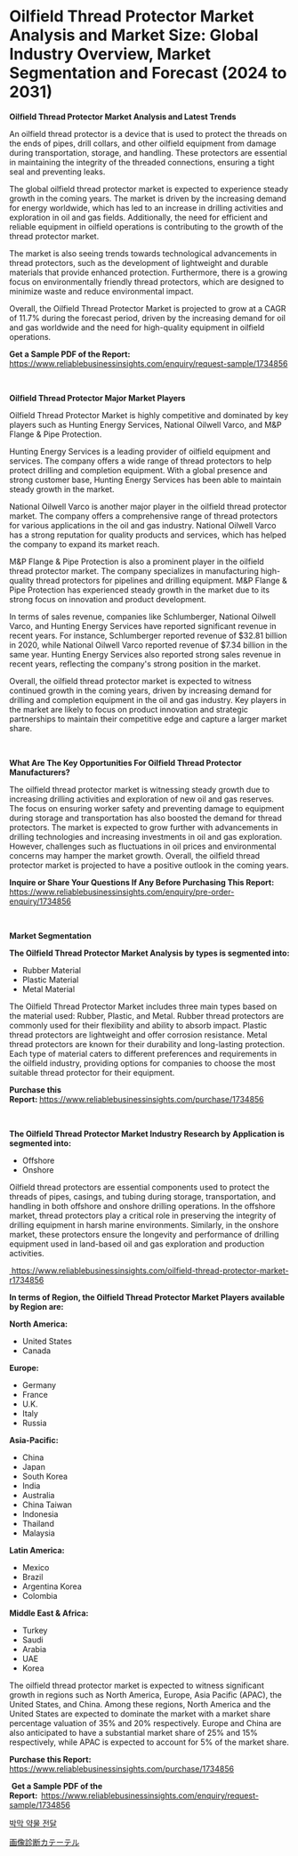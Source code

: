 <p><h1>Oilfield Thread Protector Market Analysis and Market Size: Global Industry Overview, Market Segmentation and Forecast (2024 to 2031)</h1></p><p><strong>Oilfield Thread Protector Market Analysis and Latest Trends</strong></p>
<p><p>An oilfield thread protector is a device that is used to protect the threads on the ends of pipes, drill collars, and other oilfield equipment from damage during transportation, storage, and handling. These protectors are essential in maintaining the integrity of the threaded connections, ensuring a tight seal and preventing leaks.</p><p>The global oilfield thread protector market is expected to experience steady growth in the coming years. The market is driven by the increasing demand for energy worldwide, which has led to an increase in drilling activities and exploration in oil and gas fields. Additionally, the need for efficient and reliable equipment in oilfield operations is contributing to the growth of the thread protector market.</p><p>The market is also seeing trends towards technological advancements in thread protectors, such as the development of lightweight and durable materials that provide enhanced protection. Furthermore, there is a growing focus on environmentally friendly thread protectors, which are designed to minimize waste and reduce environmental impact.</p><p>Overall, the Oilfield Thread Protector Market is projected to grow at a CAGR of 11.7% during the forecast period, driven by the increasing demand for oil and gas worldwide and the need for high-quality equipment in oilfield operations.</p></p>
<p><strong>Get a Sample PDF of the Report:&nbsp;</strong> <a href="https://www.reliablebusinessinsights.com/enquiry/request-sample/1734856">https://www.reliablebusinessinsights.com/enquiry/request-sample/1734856</a></p>
<p>&nbsp;</p>
<p><strong>Oilfield Thread Protector Major Market Players</strong></p>
<p><p>Oilfield Thread Protector Market is highly competitive and dominated by key players such as Hunting Energy Services, National Oilwell Varco, and M&P Flange & Pipe Protection. </p><p>Hunting Energy Services is a leading provider of oilfield equipment and services. The company offers a wide range of thread protectors to help protect drilling and completion equipment. With a global presence and strong customer base, Hunting Energy Services has been able to maintain steady growth in the market.</p><p>National Oilwell Varco is another major player in the oilfield thread protector market. The company offers a comprehensive range of thread protectors for various applications in the oil and gas industry. National Oilwell Varco has a strong reputation for quality products and services, which has helped the company to expand its market reach.</p><p>M&P Flange & Pipe Protection is also a prominent player in the oilfield thread protector market. The company specializes in manufacturing high-quality thread protectors for pipelines and drilling equipment. M&P Flange & Pipe Protection has experienced steady growth in the market due to its strong focus on innovation and product development.</p><p>In terms of sales revenue, companies like Schlumberger, National Oilwell Varco, and Hunting Energy Services have reported significant revenue in recent years. For instance, Schlumberger reported revenue of $32.81 billion in 2020, while National Oilwell Varco reported revenue of $7.34 billion in the same year. Hunting Energy Services also reported strong sales revenue in recent years, reflecting the company's strong position in the market.</p><p>Overall, the oilfield thread protector market is expected to witness continued growth in the coming years, driven by increasing demand for drilling and completion equipment in the oil and gas industry. Key players in the market are likely to focus on product innovation and strategic partnerships to maintain their competitive edge and capture a larger market share.</p></p>
<p>&nbsp;</p>
<p><strong>What Are The Key Opportunities For Oilfield Thread Protector Manufacturers?</strong></p>
<p><p>The oilfield thread protector market is witnessing steady growth due to increasing drilling activities and exploration of new oil and gas reserves. The focus on ensuring worker safety and preventing damage to equipment during storage and transportation has also boosted the demand for thread protectors. The market is expected to grow further with advancements in drilling technologies and increasing investments in oil and gas exploration. However, challenges such as fluctuations in oil prices and environmental concerns may hamper the market growth. Overall, the oilfield thread protector market is projected to have a positive outlook in the coming years.</p></p>
<p><strong>Inquire or Share Your Questions If Any Before Purchasing This Report:</strong> <a href="https://www.reliablebusinessinsights.com/enquiry/pre-order-enquiry/1734856">https://www.reliablebusinessinsights.com/enquiry/pre-order-enquiry/1734856</a></p>
<p>&nbsp;</p>
<p><strong>Market Segmentation</strong></p>
<p><strong>The Oilfield Thread Protector Market Analysis by types is segmented into:</strong></p>
<p><ul><li>Rubber Material</li><li>Plastic Material</li><li>Metal Material</li></ul></p>
<p><p>The Oilfield Thread Protector Market includes three main types based on the material used: Rubber, Plastic, and Metal. Rubber thread protectors are commonly used for their flexibility and ability to absorb impact. Plastic thread protectors are lightweight and offer corrosion resistance. Metal thread protectors are known for their durability and long-lasting protection. Each type of material caters to different preferences and requirements in the oilfield industry, providing options for companies to choose the most suitable thread protector for their equipment.</p></p>
<p><strong>Purchase this Report:&nbsp;</strong><a href="https://www.reliablebusinessinsights.com/purchase/1734856">https://www.reliablebusinessinsights.com/purchase/1734856</a></p>
<p>&nbsp;</p>
<p><strong>The Oilfield Thread Protector Market Industry Research by Application is segmented into:</strong></p>
<p><ul><li>Offshore</li><li>Onshore</li></ul></p>
<p><p>Oilfield thread protectors are essential components used to protect the threads of pipes, casings, and tubing during storage, transportation, and handling in both offshore and onshore drilling operations. In the offshore market, thread protectors play a critical role in preserving the integrity of drilling equipment in harsh marine environments. Similarly, in the onshore market, these protectors ensure the longevity and performance of drilling equipment used in land-based oil and gas exploration and production activities.</p></p>
<p><a href="https://www.reliablebusinessinsights.com/oilfield-thread-protector-market-r1734856">&nbsp;https://www.reliablebusinessinsights.com/oilfield-thread-protector-market-r1734856</a></p>
<p><strong>In terms of Region, the Oilfield Thread Protector Market Players available by Region are:</strong></p>
<p>
    <p> <strong> North America: </strong>
        <ul>
            <li>United States</li>
            <li>Canada</li>
        </ul>
        </p> 
    <p> <strong> Europe: </strong>
        <ul>
            <li>Germany</li>
            <li>France</li>
            <li>U.K.</li>
            <li>Italy</li>
            <li>Russia</li>
        </ul>
        </p> 
    <p> <strong> Asia-Pacific: </strong>
        <ul>
            <li>China</li>
            <li>Japan</li>
            <li>South Korea</li>
            <li>India</li>
            <li>Australia</li>
            <li>China Taiwan</li>
            <li>Indonesia</li>
            <li>Thailand</li>
            <li>Malaysia</li>
        </ul>
        </p> 
    <p> <strong> Latin America: </strong>
        <ul>
            <li>Mexico</li>
            <li>Brazil</li>
            <li>Argentina Korea</li>
            <li>Colombia</li>
        </ul>
        </p> 
    <p> <strong> Middle East & Africa: </strong>
        <ul>
            <li>Turkey</li>
            <li>Saudi</li>
            <li>Arabia</li>
            <li>UAE</li>
            <li>Korea</li>
        </ul>
    </p>
    </p>
<p><p>The oilfield thread protector market is expected to witness significant growth in regions such as North America, Europe, Asia Pacific (APAC), the United States, and China. Among these regions, North America and the United States are expected to dominate the market with a market share percentage valuation of 35% and 20% respectively. Europe and China are also anticipated to have a substantial market share of 25% and 15% respectively, while APAC is expected to account for 5% of the market share.</p></p>
<p><strong>Purchase this Report: </strong><a href="https://www.reliablebusinessinsights.com/purchase/1734856">https://www.reliablebusinessinsights.com/purchase/1734856</a></p>
<p>&nbsp;<strong>Get a Sample PDF of the Report:&nbsp;&nbsp;</strong><a href="https://www.reliablebusinessinsights.com/enquiry/request-sample/1734856">https://www.reliablebusinessinsights.com/enquiry/request-sample/1734856</a></p>
<p><strong></strong></p>
<p><p><a href="https://github.com/vsckjg50460/Market-Research-Report-List-2/blob/main/676019898178.md">박막 약물 전달</a></p><p><a href="https://github.com/oqxogxyvqe90775/Market-Research-Report-List-2/blob/main/9402470104671.md">画像診断カテーテル</a></p></p>